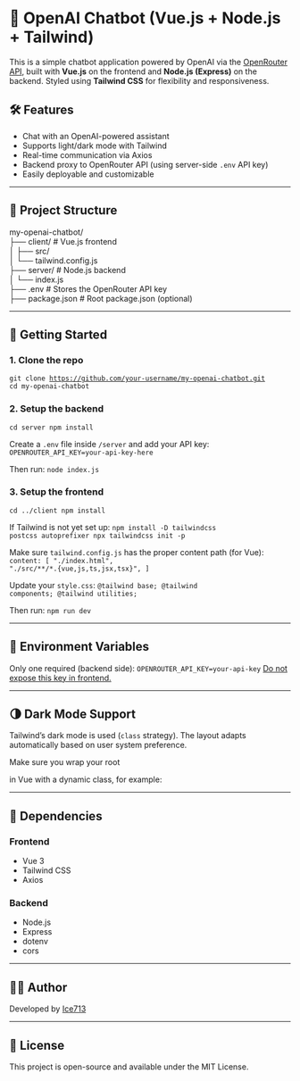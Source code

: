 # 💬 OpenAI Chatbot (Vue.js + Node.js + Tailwind)

This is a simple chatbot application powered by OpenAI via the [OpenRouter API](https://openrouter.ai/), built with **Vue.js** on the frontend and **Node.js (Express)** on the backend. Styled using **Tailwind CSS** for flexibility and responsiveness.

## 🛠️ Features

- Chat with an OpenAI-powered assistant
- Supports light/dark mode with Tailwind
- Real-time communication via Axios
- Backend proxy to OpenRouter API (using server-side `.env` API key)
- Easily deployable and customizable

---

## 📁 Project Structure
my-openai-chatbot/</br>
├── client/ # Vue.js frontend</br>
│ ├── src/</br>
│ └── tailwind.config.js</br>
├── server/ # Node.js backend</br>
│ └── index.js<br>
├── .env # Stores the OpenRouter API key<br>
├── package.json # Root package.json (optional)<br>

---

## 🚀 Getting Started

### 1. Clone the repo

<code>git clone https://github.com/your-username/my-openai-chatbot.git
cd my-openai-chatbot
</code>

### 2. Setup the backend
<code>cd server
npm install
</code>

Create a <code>.env</code> file inside <code>/server</code> and add your API key:
<code>OPENROUTER_API_KEY=your-api-key-here
</code>

Then run:
<code>node index.js
</code>

### 3. Setup the frontend
<code>cd ../client
npm install
</code>

If Tailwind is not yet set up:
<code>npm install -D tailwindcss postcss autoprefixer
npx tailwindcss init -p</code>

Make sure <code>tailwind.config.js</code> has the proper content path (for Vue):
<code>content: [
  "./index.html",
  "./src/**/*.{vue,js,ts,jsx,tsx}",
]</code>

Update your <code>style.css</code>:
<code>@tailwind base;
@tailwind components;
@tailwind utilities;</code>

Then run:
<code>npm run dev</code>

---
## 🔑 Environment Variables
Only one required (backend side):
<code>OPENROUTER_API_KEY=your-api-key</code>
<u>Do not expose this key in frontend.</u>

---

## 🌗 Dark Mode Support
Tailwind’s dark mode is used (<code>class</code> strategy). The layout adapts automatically based on user system preference.

Make sure you wrap your root <code><div></code> in Vue with a dynamic class, for example:
<code><body :class="{ 'dark': isDark }"></code>

---

## 🧩 Dependencies
### Frontend
<ul>
    <li>Vue 3</li>
    <li>Tailwind CSS</li>
    <li>Axios</li>
</ul>

### Backend
<ul>
    <li>Node.js</li>
    <li>Express</li>
    <li>dotenv</li>
    <li>cors</li>
</ul>

---

## 🙋‍♂️ Author
Developed by <a href="github.com/ice713">Ice713</a>

--- 

## 📄 License
This project is open-source and available under the MIT License.
